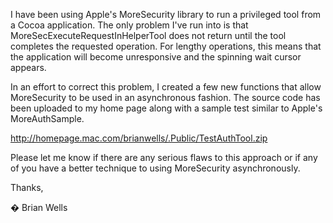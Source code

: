 

I have been using Apple's M<nowiki/>oreSecurity library to run a privileged tool from a Cocoa application. The only problem I've run into is that     M<nowiki/>oreSecExecuteRequestInHelperTool does not return until the tool completes the requested operation. For lengthy operations, this means that the application will become unresponsive and the spinning wait cursor appears.

In an effort to correct this problem, I created a few new functions that allow M<nowiki/>oreSecurity to be used in an asynchronous fashion. The source code has been uploaded to my home page along with a sample test similar to Apple's MoreAuthSample.

http://homepage.mac.com/brianwells/.Public/TestAuthTool.zip

Please let me know if there are any serious flaws to this approach or if any of you have a better technique to using M<nowiki/>oreSecurity asynchronously.

Thanks,

� Brian Wells
